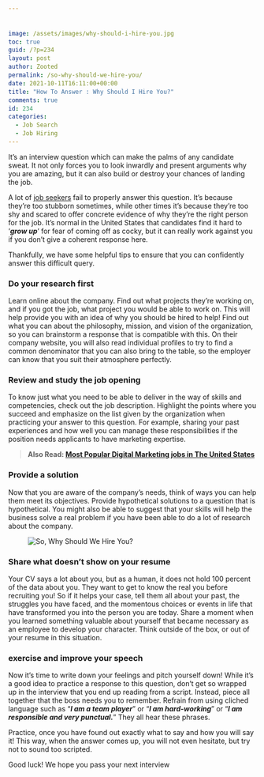 ```yaml
---


image: /assets/images/why-should-i-hire-you.jpg
toc: true
guid: /?p=234
layout: post
author: Zooted
permalink: /so-why-should-we-hire-you/
date: 2021-10-11T16:11:00+00:00
title: "How To Answer : Why Should I Hire You?"
comments: true
id: 234
categories:
  - Job Search
  - Job Hiring
---
```

It&#8217;s an interview question which can make the palms of any candidate sweat. It not only forces you to look inwardly and present arguments why you are amazing, but it can also build or destroy your chances of landing the job.

A lot of [job seekers](/why-you-should-never-stop-searching-for-a-job/) fail to properly answer this question. It&#8217;s because they&#8217;re too stubborn sometimes, while other times it&#8217;s because they&#8217;re too shy and scared to offer concrete evidence of why they&#8217;re the right person for the job. It&#8217;s normal in the United States that candidates find it hard to &#8216;**_grow up_**&#8216; for fear of coming off as cocky, but it can really work against you if you don&#8217;t give a coherent response here.

Thankfully, we have some helpful tips to ensure that you can confidently answer this difficult query.

### Do your research first

Learn online about the company. Find out what projects they&#8217;re working on, and if you got the job, what project you would be able to work on. This will help provide you with an idea of why you should be hired to help! Find out what you can about the philosophy, mission, and vision of the organization, so you can brainstorm a response that is compatible with this. On their company website, you will also read individual profiles to try to find a common denominator that you can also bring to the table, so the employer can know that you suit their atmosphere perfectly.

### Review and study the job opening

To know just what you need to be able to deliver in the way of skills and competencies, check out the job description. Highlight the points where you succeed and emphasize on the list given by the organization when practicing your answer to this question. For example, sharing your past experiences and how well you can manage these responsibilities if the position needs applicants to have marketing expertise.

<blockquote class="wp-block-quote">
  <p>
    <strong>Also Read: <a href="/most-popular-digital-marketing-jobs-in-the-united-states/">Most Popular Digital Marketing jobs in The United States</a></strong>
  </p>
</blockquote>

### Provide a solution

Now that you are aware of the company&#8217;s needs, think of ways you can help them meet its objectives. Provide hypothetical solutions to a question that is hypothetical. You might also be able to suggest that your skills will help the business solve a real problem if you have been able to do a lot of research about the company.

<div class="wp-block-image">
  <figure class="aligncenter size-large"><img loading="lazy" width="600" height="400" src="/wp-content/uploads/2021/01/why-should-we-hire-you.jpg" alt="So, Why Should We Hire You?" class="wp-image-235" srcset="/wp-content/uploads/2021/01/why-should-we-hire-you.jpg 600w, /wp-content/uploads/2021/01/why-should-we-hire-you-300x200.jpg 300w" sizes="(max-width: 600px) 100vw, 600px" /></figure>
</div>

### Share what doesn&#8217;t show on your resume

Your CV says a lot about you, but as a human, it does not hold 100 percent of the data about you. They want to get to know the real you before recruiting you! So if it helps your case, tell them all about your past, the struggles you have faced, and the momentous choices or events in life that have transformed you into the person you are today. Share a moment when you learned something valuable about yourself that became necessary as an employee to develop your character. Think outside of the box, or out of your resume in this situation.

### exercise and improve your speech

Now it&#8217;s time to write down your feelings and pitch yourself down! While it&#8217;s a good idea to practice a response to this question, don&#8217;t get so wrapped up in the interview that you end up reading from a script. Instead, piece all together that the boss needs you to remember. Refrain from using cliched language such as &#8220;**_I am a team player_**&#8221; or &#8220;**_I am hard-working_**&#8221; or &#8220;**_I am responsible and very punctual._**&#8221; They all hear these phrases.

Practice, once you have found out exactly what to say and how you will say it! This way, when the answer comes up, you will not even hesitate, but try not to sound too scripted.

Good luck! We hope you pass your next interview
